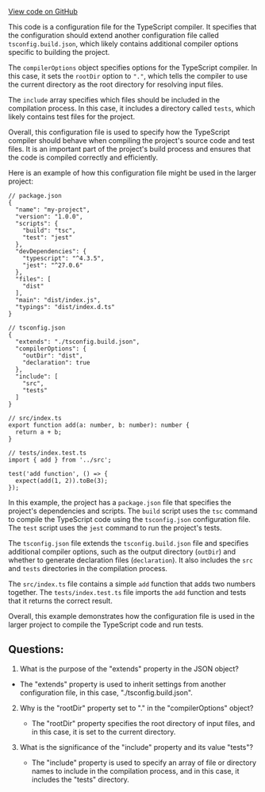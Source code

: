 [View code on GitHub](https://github.com/convergence-rfq/convergence-program-library/tsconfig.json)

This code is a configuration file for the TypeScript compiler. It specifies that the configuration should extend another configuration file called `tsconfig.build.json`, which likely contains additional compiler options specific to building the project. 

The `compilerOptions` object specifies options for the TypeScript compiler. In this case, it sets the `rootDir` option to `"."`, which tells the compiler to use the current directory as the root directory for resolving input files. 

The `include` array specifies which files should be included in the compilation process. In this case, it includes a directory called `tests`, which likely contains test files for the project. 

Overall, this configuration file is used to specify how the TypeScript compiler should behave when compiling the project's source code and test files. It is an important part of the project's build process and ensures that the code is compiled correctly and efficiently. 

Here is an example of how this configuration file might be used in the larger project:

```
// package.json
{
  "name": "my-project",
  "version": "1.0.0",
  "scripts": {
    "build": "tsc",
    "test": "jest"
  },
  "devDependencies": {
    "typescript": "^4.3.5",
    "jest": "^27.0.6"
  },
  "files": [
    "dist"
  ],
  "main": "dist/index.js",
  "typings": "dist/index.d.ts"
}

// tsconfig.json
{
  "extends": "./tsconfig.build.json",
  "compilerOptions": {
    "outDir": "dist",
    "declaration": true
  },
  "include": [
    "src",
    "tests"
  ]
}

// src/index.ts
export function add(a: number, b: number): number {
  return a + b;
}

// tests/index.test.ts
import { add } from '../src';

test('add function', () => {
  expect(add(1, 2)).toBe(3);
});
```

In this example, the project has a `package.json` file that specifies the project's dependencies and scripts. The `build` script uses the `tsc` command to compile the TypeScript code using the `tsconfig.json` configuration file. The `test` script uses the `jest` command to run the project's tests. 

The `tsconfig.json` file extends the `tsconfig.build.json` file and specifies additional compiler options, such as the output directory (`outDir`) and whether to generate declaration files (`declaration`). It also includes the `src` and `tests` directories in the compilation process. 

The `src/index.ts` file contains a simple `add` function that adds two numbers together. The `tests/index.test.ts` file imports the `add` function and tests that it returns the correct result. 

Overall, this example demonstrates how the configuration file is used in the larger project to compile the TypeScript code and run tests.
## Questions: 
 1. What is the purpose of the "extends" property in the JSON object?
   - The "extends" property is used to inherit settings from another configuration file, in this case, "./tsconfig.build.json".

2. Why is the "rootDir" property set to "." in the "compilerOptions" object?
   - The "rootDir" property specifies the root directory of input files, and in this case, it is set to the current directory.

3. What is the significance of the "include" property and its value "tests"?
   - The "include" property is used to specify an array of file or directory names to include in the compilation process, and in this case, it includes the "tests" directory.